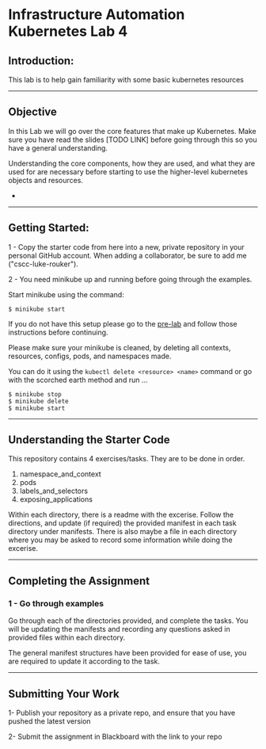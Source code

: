 # Infrastructure Automation Kubernetes Lab 4 

## Introduction: 

This lab is to help gain familiarity with some basic kubernetes resources

---
## Objective

In this Lab we will go over the core features that make up Kubernetes. Make sure you have read the slides [TODO LINK] before going through this so you have a general understanding. 

Understanding the core components, how they are used, and what they are used for are necessary before starting to use the higher-level kubernetes objects and resources.

- 

---
## Getting Started:

1 - Copy the starter code from here into a new, private repository in your personal GitHub account. When adding a collaborator, be sure to add me ("cscc-luke-rouker").


2 - You need minikube up and running before going through the examples.

Start minikube using the command:
```
$ minikube start
```

If you do not have this setup please go to the [pre-lab] and follow those instructions before continuing.

Please make sure your minikube is cleaned, by deleting all contexts, resources, configs, pods, and namespaces made.

You can do it using the `kubectl delete <resource> <name>` command or go with the scorched earth method and run ...

```
$ minikube stop
$ minikube delete
$ minikube start
```

---

## Understanding the Starter Code
This repository contains 4 exercises/tasks. They are to be done in order.
1. namespace_and_context
2. pods 
3. labels_and_selectors
4. exposing_applications

Within each directory, there is a readme with the excerise. Follow the directions, and update (if required) the provided manifest in each task directory under manifests. There is also maybe a file in each directory where you may be asked to record some information while doing the excerise.


---

## Completing the Assignment


### 1 - Go through examples

Go through each of the directories provided, and complete the tasks. You will be updating the manifests and recording any questions asked in provided files within each directory.

The general manifest structures have been provided for ease of use, you are required to update it according to the task.

---


## Submitting Your Work

1-  Publish your repository as a private repo, and ensure that you have pushed the latest version

2-  Submit the assignment in Blackboard with the link to your repo


[pre-lab]: https://github.com/cscc-afarag/kubernetes-week-1/blob/master/ENV_SETUP.md
